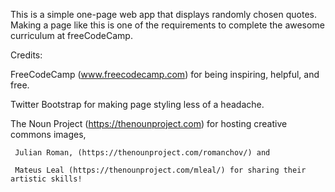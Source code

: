 This is a simple one-page web app that displays randomly chosen quotes.
Making a page like this is one of the requirements to complete the awesome
curriculum at freeCodeCamp.

Credits: 

FreeCodeCamp (www.freecodecamp.com) for being inspiring, helpful, and free.

Twitter Bootstrap for making page styling less of a headache.

The Noun Project (https://thenounproject.com) for hosting creative commons images,

	 Julian Roman, (https://thenounproject.com/romanchov/) and

	 Mateus Leal (https://thenounproject.com/mleal/) for sharing their artistic skills!
	

